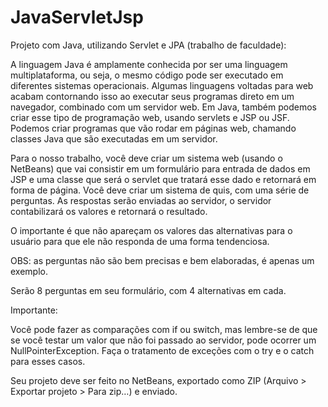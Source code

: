 # JavaServletJsp
Projeto com Java, utilizando Servlet e JPA (trabalho de faculdade):

A linguagem Java é amplamente conhecida por ser uma linguagem multiplataforma, ou seja, o mesmo código pode ser executado em diferentes sistemas operacionais.
Algumas linguagens voltadas para web acabam contornando isso ao executar seus programas direto em um navegador, combinado com um servidor web.
Em Java, também podemos criar esse tipo de programação web, usando servlets e JSP ou JSF. Podemos criar programas que vão rodar em páginas web, chamando classes 
Java que são executadas em um servidor.

Para o nosso trabalho, você deve criar um sistema web (usando o NetBeans) que vai consistir em um formulário para entrada de dados em JSP e uma classe que será 
o servlet que tratará esse dado e retornará em forma de página.
Você deve criar um sistema de quis, com uma série de perguntas. As respostas serão enviadas ao servidor, o servidor contabilizará os valores e retornará o resultado.

O importante é que não apareçam os valores das alternativas para o usuário para que ele não responda de uma forma tendenciosa.

OBS: as perguntas não são bem precisas e bem elaboradas, é apenas um exemplo.

Serão 8 perguntas em seu formulário, com 4 alternativas em cada.

Importante:

Você pode fazer as comparações com if ou switch, mas lembre-se de que se você testar um valor que não foi passado ao servidor, pode ocorrer um NullPointerException. Faça o tratamento de exceções com o try e o catch para esses casos.

Seu projeto deve ser feito no NetBeans, exportado como ZIP (Arquivo > Exportar projeto > Para zip…) e enviado.
